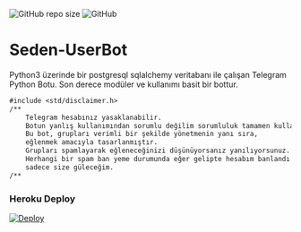 ![GitHub repo size](https://img.shields.io/github/repo-size/TeamDerUntergang/Telegram-SedenUserBot?color=Blue&label=Repo%20Boyutu)
![GitHub](https://img.shields.io/github/license/TeamDerUntergang/Telegram-SedenUserBot?color=Orange&label=Lisans)

# Seden-UserBot

Python3 üzerinde bir postgresql sqlalchemy veritabanı ile çalışan Telegram Python Botu. Son derece modüler ve kullanımı basit bir bottur.

````markdown
#include <std/disclaimer.h>
/**
    Telegram hesabınız yasaklanabilir.
    Botun yanlış kullanımından sorumlu değilim sorumluluk tamamen kullanıcıya aittir.
    Bu bot, grupları verimli bir şekilde yönetmenin yanı sıra,
    eğlenmek amacıyla tasarlanmıştır.
    Grupları spamlayarak eğleneceğinizi düşünüyorsanız yanılıyorsunuz.
    Herhangi bir spam ban yeme durumunda eğer gelipte hesabım banlandı diye yazarsanız
    sadece size güleceğim.
/**
````

### Heroku Deploy
[![Deploy](https://www.herokucdn.com/deploy/button.svg)](https://heroku.com/deploy?template=https://github.com/TeamDerUntergang/Telegram-SedenUserBot/tree/seden)
